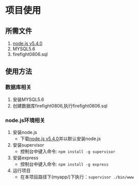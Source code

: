 # 项目使用
## 所需文件
1. [node.js v5.4.0](http://nodejs.org/dist/v5.4.0/node-v5.4.0.tar.gz)
2. MYSQL5.6
3. firefight0806.sql

## 使用方法
### 数据库相关
1. 安装MYSQL5.6
2. 创建数据库firefight0806,执行firefight0806.sql

### node.js环境相关
1. 安装node.js
    * 下载[node.js v5.4.0](http://nodejs.org/dist/v5.4.0/node-v5.4.0.tar.gz)并以默认安装node.js
2. 安装supervisor
    * 控制台中键入命令: `npm install -g supervisor`
3. 安装express
    * 控制台中键入命令: `npm install -g express`
4. 运行项目
    * 在本项目路径下(myapp/)下执行：`supervisor ./bin/www`

